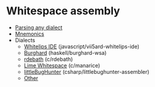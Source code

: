 # Whitespace assembly

- [Parsing any dialect](parsing.md)
- [Mnemonics](mnemonics.md)
- Dialects
  - [Whitelips IDE](dialects/whitelips.md) (javascript/vii5ard-whitelips-ide)
  - [Burghard](dialects/burghard.md) (haskell/burghard-wsa)
  - [rdebath](dialects/rdebath.md) (c/rdebath)
  - [Lime Whitespace](dialects/limews.md) (c/manarice)
  - [littleBugHunter](dialects/littlebughunter.md) (csharp/littlebughunter-assembler)
  - [Other](dialects/other_dialects.md)
